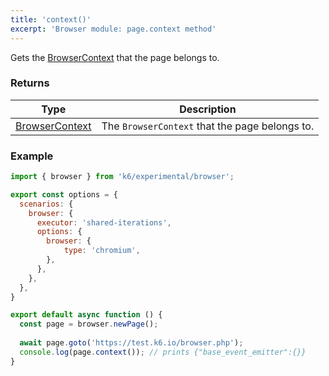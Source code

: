 ```yaml
---
title: 'context()'
excerpt: 'Browser module: page.context method'
---
```


Gets the [BrowserContext](/javascript-api/k6-experimental/browser/browsercontext/) that the page belongs to.

### Returns

| Type                 | Description                                                                                     |
| ----                 | -----------                                                                                     |
| [BrowserContext](/javascript-api/k6-experimental/browser/browsercontext/)               | The `BrowserContext` that the page belongs to.          |

### Example

<CodeGroup labels={[]}>

```javascript
import { browser } from 'k6/experimental/browser';

export const options = {
  scenarios: {
    browser: {
      executor: 'shared-iterations',
      options: {
        browser: {
            type: 'chromium',
        },
      },
    },
  },
}

export default async function () {
  const page = browser.newPage();
  
  await page.goto('https://test.k6.io/browser.php');
  console.log(page.context()); // prints {"base_event_emitter":{}}
}
```

</CodeGroup>



